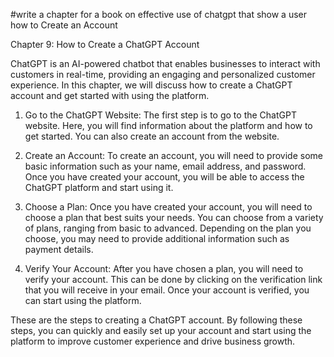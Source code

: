 #write a chapter for a book on effective use of chatgpt that show a user how to Create an Account

Chapter 9: How to Create a ChatGPT Account

ChatGPT is an AI-powered chatbot that enables businesses to interact with customers in real-time, providing an engaging and personalized customer experience. In this chapter, we will discuss how to create a ChatGPT account and get started with using the platform. 

1. Go to the ChatGPT Website: The first step is to go to the ChatGPT website. Here, you will find information about the platform and how to get started. You can also create an account from the website. 

2. Create an Account: To create an account, you will need to provide some basic information such as your name, email address, and password. Once you have created your account, you will be able to access the ChatGPT platform and start using it. 

3. Choose a Plan: Once you have created your account, you will need to choose a plan that best suits your needs. You can choose from a variety of plans, ranging from basic to advanced. Depending on the plan you choose, you may need to provide additional information such as payment details. 

4. Verify Your Account: After you have chosen a plan, you will need to verify your account. This can be done by clicking on the verification link that you will receive in your email. Once your account is verified, you can start using the platform. 

These are the steps to creating a ChatGPT account. By following these steps, you can quickly and easily set up your account and start using the platform to improve customer experience and drive business growth.
